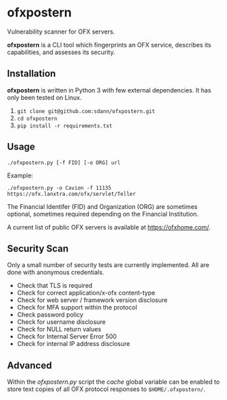 # ofxpostern
Vulnerability scanner for OFX servers.

**ofxpostern** is a CLI tool which fingerprints an OFX service, describes its capabilities, and assesses its security.

## Installation

**ofxpostern** is written in Python 3 with few external dependencies. It has only been tested on Linux.

1. `git clone git@github.com:sdann/ofxpostern.git`
2. `cd ofxpostern`
3. `pip install -r requirements.txt`

## Usage

`./ofxpostern.py [-f FID] [-o ORG] url`

Example:

`./ofxpostern.py -o Cavion -f 11135 https://ofx.lanxtra.com/ofx/servlet/Teller`

The Financial Identifer (FID) and Organization (ORG) are sometimes optional, sometimes required depending on the Financial Institution.

A current list of public OFX servers is available at https://ofxhome.com/.

## Security Scan

Only a small number of security tests are currently implemented. All are done with anonymous credentials.

* Check that TLS is required
* Check for correct application/x-ofx content-type
* Check for web server / framework version disclosure
* Check for MFA support within the protocol
* Check password policy
* Check for username disclosure
* Check for NULL return values
* Check for Internal Server Error 500
* Check for internal IP address disclosure

## Advanced

Within the *ofxpostern.py* script the *cache* global variable can be enabled to store text copies of all OFX protocol responses to `$HOME/.ofxpostern/`.
